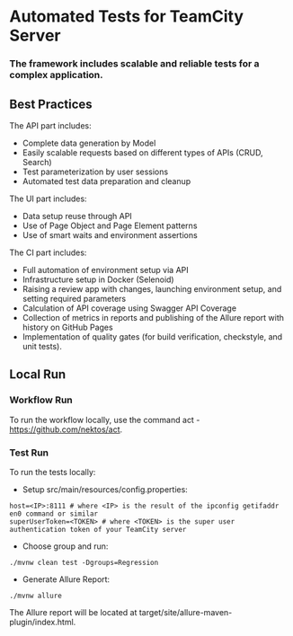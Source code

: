 # Automated Tests for TeamCity Server

### The framework includes scalable and reliable tests for a complex application.

## Best Practices 

The API part includes:
* Complete data generation by Model
* Easily scalable requests based on different types of APIs (CRUD, Search)
* Test parameterization by user sessions
* Automated test data preparation and cleanup

The UI part includes:
* Data setup reuse through API
* Use of Page Object and Page Element patterns
* Use of smart waits and environment assertions

The CI part includes:
* Full automation of environment setup via API
* Infrastructure setup in Docker (Selenoid)
* Raising a review app with changes, launching environment setup, and setting required parameters
* Calculation of API coverage using Swagger API Coverage
* Collection of metrics in reports and publishing of the Allure report with history on GitHub Pages
* Implementation of quality gates (for build verification, checkstyle, and unit tests).

## Local Run 

### Workflow Run
To run the workflow locally, use the command act - https://github.com/nektos/act.

### Test Run

To run the tests locally:
* Setup src/main/resources/config.properties:
```
host=<IP>:8111 # where <IP> is the result of the ipconfig getifaddr en0 command or similar 
superUserToken=<TOKEN> # where <TOKEN> is the super user authentication token of your TeamCity server
```

* Choose group and run:
```
./mvnw clean test -Dgroups=Regression
```

* Generate Allure Report:

```
./mvnw allure
```

The Allure report will be located at target/site/allure-maven-plugin/index.html.